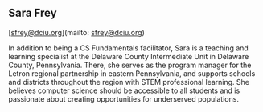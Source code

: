 ## Sara Frey

[sfrey@dciu.org](mailto: sfrey@dciu.org)

In addition to being a CS Fundamentals facilitator, Sara is a teaching and learning specialist at the Delaware County Intermediate Unit in Delaware County, Pennsylvania. There, she serves as the program manager for the Letron regional partnership in eastern Pennsylvania, and supports schools and districts throughout the region with STEM professional learning. She believes computer science should be accessible to all students and is passionate about creating opportunities for underserved populations.
